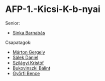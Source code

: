 # AFP-1.-Kicsi-K-b-nyai

Senior: 
- [Sinka Barnabás](https://github.com/Horesz)

Csapatagok: 
- [Márton Gergely](https://github.com/MG572)
- [Sálek Dániel](https://github.com/SD4n1)
- [Szilágyi Kristóf](https://github.com/Istok03)
- [Bukovinszki Bálint](https://github.com/Fuleee20)
- [Győrfi Bence](https://github.com/gybence202)  

